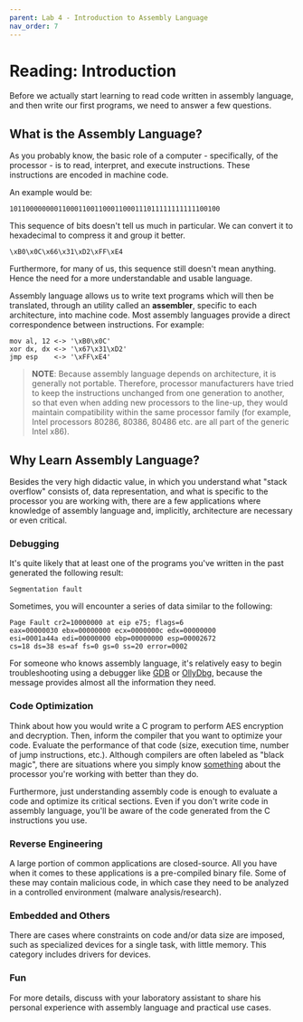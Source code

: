 ```yaml
---
parent: Lab 4 - Introduction to Assembly Language
nav_order: 7
---
```


# Reading: Introduction

Before we actually start learning to read code written in assembly language, and then write our first programs, we need to answer a few questions.

## What is the Assembly Language?

As you probably know, the basic role of a computer - specifically, of the processor - is to read, interpret, and execute instructions.
These instructions are encoded in machine code.

An example would be:

```text
1011000000001100011001100011000111011111111111100100
```

This sequence of bits doesn't tell us much in particular.
We can convert it to hexadecimal to compress it and group it better.

```text
\xB0\x0C\x66\x31\xD2\xFF\xE4
```

Furthermore, for many of us, this sequence still doesn't mean anything.
Hence the need for a more understandable and usable language.

Assembly language allows us to write text programs which will then be translated, through an utility called an **assembler**, specific to each architecture, into machine code.
Most assembly languages provide a direct correspondence between instructions. For example:

```assembly
mov al, 12 <-> '\xB0\x0C'
xor dx, dx <-> '\x67\x31\xD2'
jmp esp    <-> '\xFF\xE4'
```

> **NOTE**: Because assembly language depends on architecture, it is generally not portable.
> Therefore, processor manufacturers have tried to keep the instructions unchanged from one generation to another, so that even when adding new processors to the line-up, they would maintain compatibility within the same processor family (for example, Intel processors 80286, 80386, 80486 etc. are all part of the generic Intel x86).

## Why Learn Assembly Language?

Besides the very high didactic value, in which you understand what "stack overflow" consists of, data representation, and what is specific to the processor you are working with, there are a few applications where knowledge of assembly language and, implicitly, architecture are necessary or even critical.

### Debugging

It's quite likely that at least one of the programs you've written in the past generated the following result:

```text
Segmentation fault
```

Sometimes, you will encounter a series of data similar to the following:

```text
Page Fault cr2=10000000 at eip e75; flags=6
eax=00000030 ebx=00000000 ecx=0000000c edx=00000000
esi=0001a44a edi=00000000 ebp=00000000 esp=00002672
cs=18 ds=38 es=af fs=0 gs=0 ss=20 error=0002
```

For someone who knows assembly language, it's relatively easy to begin troubleshooting using a debugger like [GDB](http://www.gnu.org/software/gdb/) or [OllyDbg](http://www.ollydbg.de/), because the message provides almost all the information they need.

### Code Optimization

Think about how you would write a C program to perform AES encryption and decryption.
Then, inform the compiler that you want to optimize your code.
Evaluate the performance of that code (size, execution time, number of jump instructions, etc.).
Although compilers are often labeled as "black magic", there are situations where you simply know [something](https://www.intel.com/content/dam/doc/white-paper/advanced-encryption-standard-new-instructions-set-paper.pdf) about the processor you're working with better than they do.

Furthermore, just understanding assembly code is enough to evaluate a code and optimize its critical sections.
Even if you don't write code in assembly language, you'll be aware of the code generated from the C instructions you use.

### Reverse Engineering

A large portion of common applications are closed-source.
All you have when it comes to these applications is a pre-compiled binary file.
Some of these may contain malicious code, in which case they need to be analyzed in a controlled environment (malware analysis/research).

### Embedded and Others

There are cases where constraints on code and/or data size are imposed, such as specialized devices for a single task, with little memory.
This category includes drivers for devices.

### Fun

For more details, discuss with your laboratory assistant to share his personal experience with assembly language and practical use cases.
